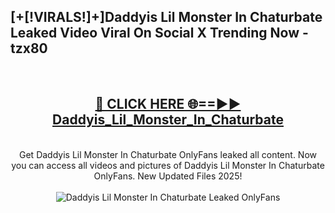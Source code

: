 <h2>[+[!VIRALS!]+]Daddyis Lil Monster In Chaturbate Leaked Video Viral On Social X Trending Now - tzx80</h2>
<br>
<div align="center">
<h2><a href="https://libra.edu.pl?Daddyis_Lil_Monster_In_Chaturbate" rel="nofollow">🔴 CLICK HERE 🌐==►► Daddyis_Lil_Monster_In_Chaturbate</a></h2>
<br>
Get Daddyis Lil Monster In Chaturbate OnlyFans leaked all content. Now you can access all videos and pictures of Daddyis Lil Monster In Chaturbate OnlyFans. New Updated Files 2025!
<br>
<br>
<a href="https://libra.edu.pl?Daddyis_Lil_Monster_In_Chaturbate" rel="nofollow" data-target="animated-image.originalLink"><img src="https://i.ibb.co.com/WyWwxjT/player-gif2.gif" alt="Daddyis Lil Monster In Chaturbate Leaked OnlyFans" style="max-width: 100%; display: inline-block;" data-target="animated-image.originalImage"></a>
</div>
<br>